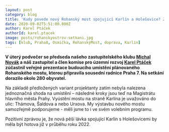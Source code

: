 ```yaml
---
layout: post
category: blog
title: 'Kudy povede nový Rohanský most spojující Karlín a Holešovice? Zatím nevíme.'
date: 2020-09-02T5:51:00.000Z
author: Karel Ptáček
authorId: karel.ptacek
image: posts/rohanskyostrov-setkani.jpg
tags: [klub, Praha8, Osmička, RohanskýMost, doprava, Karlín]
---
```


**V úterý podvečer se předseda našeho zastupitelského klubu [Michal Novák](https://praha8.pirati.cz/lide/michal-novak/) a náš zastupitel a člen komise pro územní rozvoj [Karel Ptáček](https://praha8.pirati.cz/lide/karel-ptacek/) zúčastnil veřejné prezentace budoucího umístění plánovaného Rohanského mostu, kterou připravila sousední radnice Praha 7. Na setkání dorazilo okolo 280 obyvatel.**

Na základě předložených variant projektanty zatím nebyla nalezena jednoznačná shoda na umístění – následné kroky jsou teď na Magistrátu hlavního města Prahy. Vyústění mostu na straně Karlína je uvažováno do ulic: Thámova, Šaldova a nebo Urxova. My výstavbu nového mostu samozřejmě podporujeme - měli jsme to i ve svém volebním programu. 

Pozitivní zprávou je, že nová pěší lávka spojující Karlín s Holešovicemi by měla být hotova již v průběhu roku 2022.
